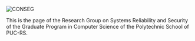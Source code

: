 ![CONSEG](pages/assets/images/conseg-logo.svg)

This is the page of the Research Group on Systems Reliability and Security of the Graduate Program in Computer Science of the Polytechnic School of PUC-RS.
